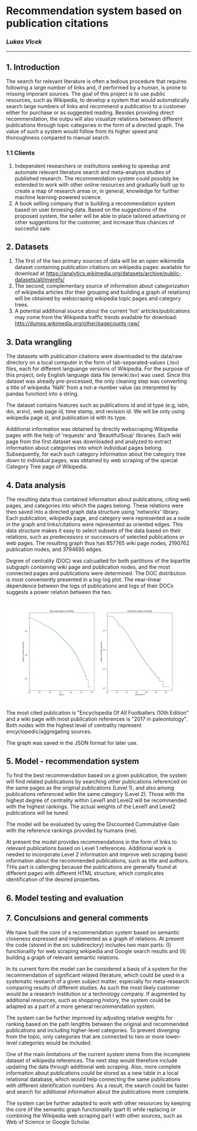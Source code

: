 # Recommendation system based on publication citations

### _Lukas Vlcek_

---

## 1. Introduction

The search for relevant literature is often a tedious procedure that requires following a large number of links and, if performed by a human,
is prone to missing imporant sources. The goal of this project is to use public resources, such as Wikipedia, to develop a system that would automatically search large numbers of links
and recommend a publication to a customer either for purchase or as suggested reading. Besides providing direct recommendation, the outpu will also visualize relations
between different publications through topic categories in the form of a directed graph. The value of such a system would follow from its higher speed and thoroughness compared to manual search.

### 1.1 Clients

1. Independent researchers or institutions seeking to speedup and automate relevant literature search and meta-analysis studies of published research.
   The recommendation system could possibly be extended to work with other online resources and gradually built up
   to create a map of research areas or, in general, knowledge for further machine learning-powered science.
2. A book selling company that is building a recommendation system based on user browsing data.
   Based on the suggestions of the proposed system, the seller will be able to place tailored advertising or other suggestions for the customer,
   and increase thus chances of succesful sale.

## 2. Datasets
1. The first of the two primary sources of data will be an open wikimedia dataset containing publication citations on wikipedia pages: available for download at https://analytics.wikimedia.org/datasets/archive/public-datasets/all/mwrefs/
2. The second, complementary source of information about categorization of wikipedia articles (for their grouping and building a graph of relations) will be obtained by webscraping wikipedia
topic pages and category trees.
3. A potential additional source about the current 'hot' articles/publications may come from the Wikipedia traffic trends available for download: http://dumps.wikimedia.org/other/pagecounts-raw/

## 3. Data wrangling

The datasets with publication citations were downloaded to the data/raw directory on a local computer in the form of tab-separated-values (.tsv) files,
each for different languange versions of Wikipedia. For the purpose of this project, only English language data file (enwiki.tsv) was used.
Since this dataset was already pre-processed, the only cleaning step was converting a title of wikipedia 'NaN' from a not-a-number value (as interpreted by pandas function)
into a string.

The dataset contains features such as publications id and id type (e.g, isbn, doi, arxiv), web page id, time stamp, and revision id. We will be only using wikipedia page id, and publication id with its type.

Additional information was obtained by directly webscraping Wikipedia pages with the help of 'requests' and 'BeautifulSoup' libraries.
Each wiki page from the first dataset was downloaded and analyzed to extract information about categories into which individual pages belong.
Subsequently, for each such category information about the category tree down to individual pages, was obtained by web scraping of the special Category Tree page of Wikipedia.

## 4. Data analysis

The resulting data thus contained information about publications, citing web pages, and categories into which the pages belong.
These relations were then saved into a directed graph data structure using 'networkx' library.
Each publication, wikipedia page, and category were represented as a node in the graph and links/citations were represented as oriented edges.
This data structure makes it easy to select subsets of the data based on their relations, such as predecessors or successors of selected publications or web pages.
The resulting graph thus has 857765 wiki page nodes, 2190762 publication nodes, and 3794695 edges. 

Degree of centrality (DOC) was calcualted for both partitions of the bipartite subgraph containing wiki page and publication nodes, and the most connected pages and publications were determined. The DOC distribution is most
conveniently presented in a log-log plot. The near-linear dependence between the logs of publications and logs of their DOCs suggests a power relation
between the two.

![](../reports/figures/degree_centrality.png)

The most cited publication is "Encyclopedia Of All Footballers (10th Edition"
and a wiki page with most publication references is "2017 in paleontology".
Both nodes with the highest level of centrality represent encyclopedic/aggregating sources.

The graph was saved in the JSON format for later use.

## 5. Model - recommendation system

To find the best recommendation based on a given publication, the system will
find related publications by searching other publications referenced on the same
pages as the original publications (Level 1), and also among publications referenced
witin the same category (Level 2). Those with the highest degree of centrality within Level1 and Level2 will be recommended with the highest rankings.
The actual weights of the Level1 and Level2 publications will be tuned.

The model will be evaluated by using the Discounted Cummulative Gain with the reference rankings provided by humans (me).

At present the model provides recommendations in the form of links to relevant publications based on Level 1 references. 
Additional work is needed to incorporate Level 2 information and improve web
scraping basic information about the recommended publications, such as title
and authors. THis part is callenging because the publications are generally
found at different pages with different HTML structure, which complicates
identification of the desired properties.

## 6. Model testing and evaluation


## 7. Conculsions and general comments

We have built the core of a recommendation system based on semantic closeness
expressed and implemented as a graph of relations. At present the code (stored
in the src subdirectory) includes two main parts: (I) functionality
for web scraping wikipedia and Google search results and (II) building a graph
of relevant semantic relations.

In its current form the model can be considered a basis of a system for the
recommendation of significant related literature, which could be used in a
systematic research of a given subject matter, especially for meta-research
comparing results of different studies. As such the most likely customer would
be a research institution or a technology company. If augmented by additional
resources, such as shopping history, the system could be adapted as a part of
a more general recommendation system.

The system can be further improved by adjusting relative weights for ranking
based on the path lengthts between the original and recommended publications
and including higher-level categories. To prevent diverging from the topic,
only categories that are connected to two or more lower-level categories
would be included.

One of the main limitations of the current system stems from the
incomplete dataset of wikipedia references. The next step would therefore
include updating the data through additional web scraping. Also, more
complete information about publications could be stored as a new table in
a local relational database, which would help connecting the same
publications with different identification numbers. As a result, the
search could be faster and search for additional information about the
publications more complete.

The system can be further adapted to work with other resources by keeping
the core of the semantic graph functionality (part II) while replacing or
combining the Wikipedia web scraping part I with other sources, such as
Web of Science or Google Scholar.

